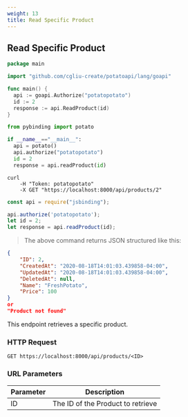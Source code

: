 ```yaml
---
weight: 13
title: Read Specific Product
---
```


## Read Specific Product

```go
package main

import "github.com/cgliu-create/potatoapi/lang/goapi"

func main() {
  api := goapi.Authorize("potatopotato")
  id := 2
  response := api.ReadProduct(id) 
}
```


```python
from pybinding import potato

if __name__=="__main__":
  api = potato()
  api.authorize("potatopotato")
  id = 2
  response = api.readProduct(id)
```

```shell
curl
    -H "Token: potatopotato"
    -X GET "https://localhost:8000/api/products/2"
```

```javascript
const api = require("jsbinding");

api.authorize('potatopotato');
let id = 2;
let response = api.readProduct(id);
```

> The above command returns JSON structured like this:

```json
{
    "ID": 2,
    "CreatedAt": "2020-08-18T14:01:03.439858-04:00",
    "UpdatedAt": "2020-08-18T14:01:03.439858-04:00",
    "DeletedAt": null,
    "Name": "FreshPotato",
    "Price": 100
}
or
"Product not found"
```

This endpoint retrieves a specific product.

### HTTP Request

`GET https://localhost:8000/api/products/<ID>`

### URL Parameters

Parameter | Description
--------- | -----------
ID | The ID of the Product to retrieve

